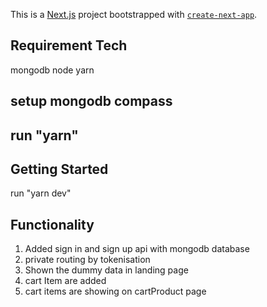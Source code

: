 This is a [Next.js](https://nextjs.org/) project bootstrapped with [`create-next-app`](https://github.com/vercel/next.js/tree/canary/packages/create-next-app).


## Requirement Tech
mongodb
node
yarn

## setup mongodb compass 

## run "yarn"  

## Getting Started

run "yarn dev"

## Functionality
1) Added sign in and sign up api with mongodb database
2) private routing by tokenisation
3) Shown the dummy data in landing page
4) cart Item are added 
5) cart items are showing on cartProduct page
